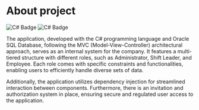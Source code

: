 # About project

![C# Badge](https://img.shields.io/badge/C%23-purple?logo=C%23)
![C# Badge](https://img.shields.io/badge/SQL-F80000?logo=Oracle&logoColor=white)



The application, developed with the C# programming language and Oracle SQL Database, following the MVC (Model-View-Controller) architectural approach, serves as an internal system for the company. It features a multi-tiered structure with different roles, such as Administrator, Shift Leader, and Employee. Each role comes with specific constraints and functionalities, enabling users to efficiently handle diverse sets of data.

Additionally, the application utilizes dependency injection for streamlined interaction between components. Furthermore, there is an invitation and authorization system in place, ensuring secure and regulated user access to the application.